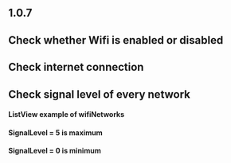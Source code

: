 ## 1.0.7

## Check whether Wifi is enabled or disabled
## Check internet connection 
## Check signal level of every network
#### ListView example of wifiNetworks
#### SignalLevel = 5 is maximum
#### SignalLevel = 0 is minimum
